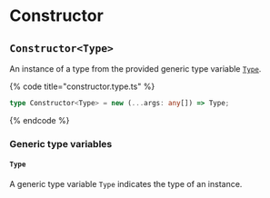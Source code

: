 # Constructor

## `Constructor<Type>`

An instance of a type from the provided generic type variable [`Type`](constructor.md#type).

{% code title="constructor.type.ts" %}
```typescript
type Constructor<Type> = new (...args: any[]) => Type;
```
{% endcode %}

### Generic type variables

#### `Type`

A generic type variable `Type` indicates the type of an instance.
